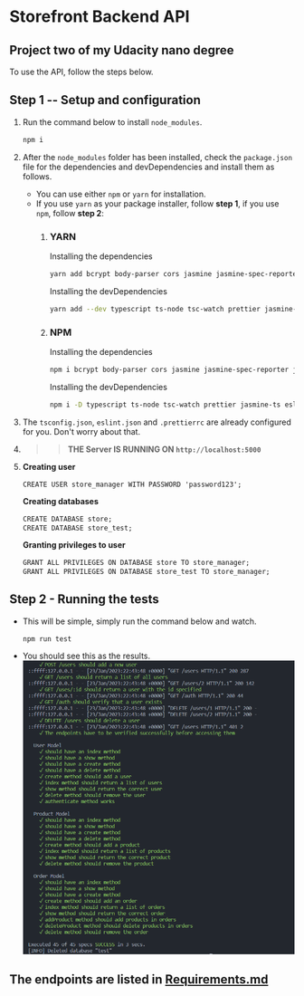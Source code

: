 # Storefront Backend API
## Project two of my Udacity nano degree

To use the API, follow the steps below.
## **Step 1 -- Setup and configuration**

1. Run the command below to install `node_modules`.
    ```bash
    npm i
    ```
1. After the `node_modules` folder has been installed, check the `package.json` file for the dependencies and devDependencies and install them as follows.
    * You can use either `npm` or `yarn` for installation.
    * If you use `yarn` as your package installer, follow **step 1**, if you use `npm`, follow **step 2**:
        1. ### **YARN**
            Installing the dependencies
            ```bash
            yarn add bcrypt body-parser cors jasmine jasmine-spec-reporter jsonwebtoken morgan nodemon pg express dotenv db-migrate db-migrate-pg
            ```
            Installing the devDependencies

            ```bash
            yarn add --dev typescript ts-node tsc-watch prettier jasmine-ts eslint-plugin-prettier eslint-config-prettier eslint @types/node @types/bcrypt @types/body-parser @types/cors @types/express @types/jasmine @types/jsonwebtoken @types/morgan @types/nodemon @types/pg @typescript-eslint/eslint-plugin @typescript-eslint/parser
            ```
        1. ### **NPM**
            Installing the dependencies
            ```bash
            npm i bcrypt body-parser cors jasmine jasmine-spec-reporter jsonwebtoken morgan nodemon pg express dotenv db-migrate db-migrate-pg
            ```

            Installing the devDependencies
            ```bash
            npm i -D typescript ts-node tsc-watch prettier jasmine-ts eslint-plugin-prettier eslint-config-prettier eslint @types/node @types/bcrypt @types/body-parser @types/cors @types/express @types/jasmine @types/jsonwebtoken @types/morgan @types/nodemon @types/pg @typescript-eslint/eslint-plugin @typescript-eslint/parser
            ```
1. The `tsconfig.json`, `eslint.json` and `.prettierrc` are already configured for you. Don't worry about that.

1. >>**THE Server IS RUNNING ON `http://localhost:5000`**

1. **Creating user**
    ```postgres
    CREATE USER store_manager WITH PASSWORD 'password123';
    ```
    **Creating databases**
    ```postgres
    CREATE DATABASE store;
    CREATE DATABASE store_test;
    ```
    **Granting privileges to user**
    ```postgres
    GRANT ALL PRIVILEGES ON DATABASE store TO store_manager;
    GRANT ALL PRIVILEGES ON DATABASE store_test TO store_manager;
    ```
## **Step 2 - Running the tests**
* This will be simple, simply run the command below and watch.
    ```bash
    npm run test
    ```
* You should see this as the results.
    ![Tests successful](images/tests.PNG)

## **The endpoints are listed in** [Requirements.md](Requirements.md)